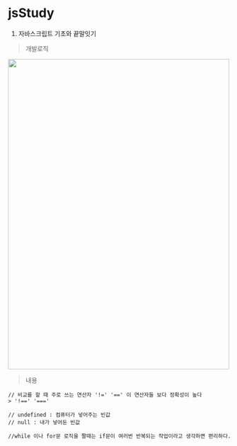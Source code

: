 # jsStudy 
1. 자바스크립트 기초와 끝말잇기

> 개발로직
<img src="https://user-images.githubusercontent.com/71861051/107952123-b24fe200-6fdc-11eb-9dba-a0b3c43c1eaf.jpg" width="500" height="700">

> 내용
```
// 비교를 할 때 주로 쓰는 연산자 '!=' '==' 이 연산자들 보다 정확성이 높다
> '!==' '==='

// undefined : 컴퓨터가 넣어주는 빈값
// null : 내가 넣어둔 빈값 

//while 이나 for문 로직을 짤때는 if문이 여러번 반복되는 작업이라고 생각하면 편리하다.

```


